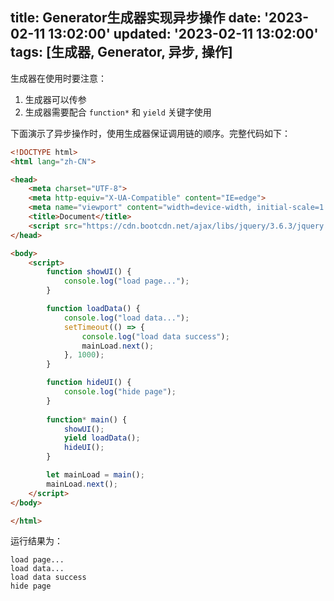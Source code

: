 title: Generator生成器实现异步操作
date: '2023-02-11 13:02:00'
updated: '2023-02-11 13:02:00'
tags: [生成器, Generator, 异步, 操作]
---

生成器在使用时要注意：

1. 生成器可以传参
2. 生成器需要配合 `function*` 和 `yield` 关键字使用 

下面演示了异步操作时，使用生成器保证调用链的顺序。完整代码如下：

```html
<!DOCTYPE html>
<html lang="zh-CN">

<head>
    <meta charset="UTF-8">
    <meta http-equiv="X-UA-Compatible" content="IE=edge">
    <meta name="viewport" content="width=device-width, initial-scale=1.0">
    <title>Document</title>
    <script src="https://cdn.bootcdn.net/ajax/libs/jquery/3.6.3/jquery.min.js"></script>
</head>

<body>
    <script>
        function showUI() {
            console.log("load page...");
        }

        function loadData() {
            console.log("load data...");
            setTimeout(() => {
                console.log("load data success");
                mainLoad.next();
            }, 1000);
        }

        function hideUI() {
            console.log("hide page");
        }
        
        function* main() {
            showUI();
            yield loadData();
            hideUI();
        }

        let mainLoad = main();
        mainLoad.next();
    </script>
</body>

</html>
```

运行结果为：

```
load page...
load data...
load data success
hide page
```
